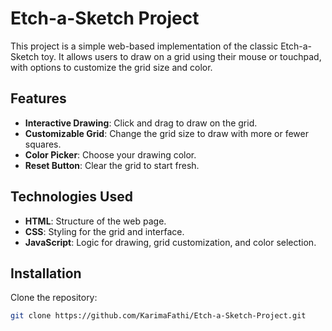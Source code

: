 # Etch-a-Sketch Project

This project is a simple web-based implementation of the classic Etch-a-Sketch toy. It allows users to draw on a grid using their mouse or touchpad, with options to customize the grid size and color.

## Features
- **Interactive Drawing**: Click and drag to draw on the grid.
- **Customizable Grid**: Change the grid size to draw with more or fewer squares.
- **Color Picker**: Choose your drawing color.
- **Reset Button**: Clear the grid to start fresh.

## Technologies Used
- **HTML**: Structure of the web page.
- **CSS**: Styling for the grid and interface.
- **JavaScript**: Logic for drawing, grid customization, and color selection.

## Installation
Clone the repository:
```bash
git clone https://github.com/KarimaFathi/Etch-a-Sketch-Project.git

